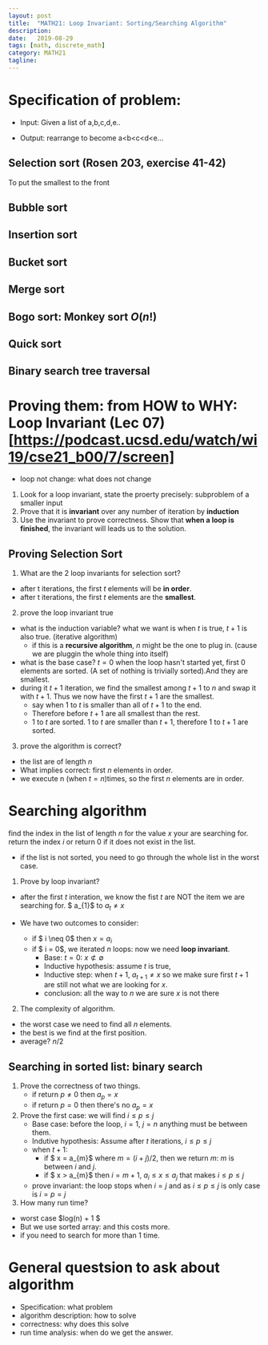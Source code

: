 ```yaml
---
layout: post
title:  "MATH21: Loop Invariant: Sorting/Searching Algorithm"
description:
date:   2019-08-29
tags: [math, discrete_math]
category: MATH21
tagline: 
---
```

# Specification of problem:

- Input: Given a list of a,b,c,d,e..

- Output: rearrange to become a<b<c<d<e...

## Selection sort (Rosen 203, exercise 41-42)
To put the smallest to the front

## Bubble sort

## Insertion sort

## Bucket sort

## Merge sort

## Bogo sort: Monkey sort $O(n!)$

## Quick sort

## Binary search tree traversal

# Proving them: from HOW to WHY: Loop Invariant (Lec 07)[https://podcast.ucsd.edu/watch/wi19/cse21_b00/7/screen]

- loop not change: what does not change 

1. Look for a loop invariant, state the proerty precisely: subproblem of a smaller input
2. Prove that it is **invariant** over any number of iteration by **induction**
3. Use the invariant to prove correctness. Show that **when a loop is finished**, the invariant will leads us to the solution.

## Proving Selection Sort

1. What are the 2 loop invariants for selection sort?
- after t iterations, the first $t$ elements will be **in order**.
- after t iterations, the first $t$ elements are the **smallest**.

2. prove the loop invariant true
- what is the induction variable? what we want is when $t$ is true, $t+1$ is also true. (iterative algorithm)
    - if this is a **recursive algorithm**, $n$ might be the one to plug in. (cause we are pluggin the whole thing into itself)
- what is the base case? $t=0$ when the loop hasn't started yet, first 0 elements are sorted. (A set of nothing is trivially sorted).And they are smallest.
- during it $t+1$ iteration, we find the smallest among $t+1$ to $n$ and swap it with $t+1$. Thus we now have the first $t+1$ are the smallest.
	- say when $1$ to $t$ is smaller than all of $t+1$ to the end. 
	- Therefore before $t+1$ are all smallest than the rest.
	- $1$ to $t$ are sorted. $1$ to $t$ are smaller than $t+1$, therefore $1$ to $t+1$ are sorted.

3. prove the algorithm is correct?
- the list are of length $n$
- What implies correct: first $n$ elements in order.
- we execute n (when $t = n$)times, so the first $n$ elements are in order.

# Searching algorithm
find the index in the list of length $n$ for the value $x$ your are searching for.
return the index $i$ or return $0$ if it does not exist in the list.

- if the list is not sorted, you need to go through the whole list in the worst case.

1. Prove by loop invariant?
- after the first $t$ interation, we know the fist $t$ are NOT the item we are searching for. $ a_{1}$ to $a_{t} \neq x$

- We have two outcomes to consider:
    - if $ i \neq 0$ then $x = a_{i}$
	- if $ i = 0$, we iterated $n$ loops: now we need **loop invariant**.
	    - Base: $t=0$: $x \not\subset \emptyset$
		- Inductive hypothesis: assume $t$ is true, 
		- Inductive step: when $t+1$, $a_{t+1} \neq x$ so we make sure first $t+1$ are still not what we are looking for $x$.
		- conclusion: all the way to $n$ we are sure $x$ is not there

2. The complexity of algorithm.
- the worst case we need to find all $n$ elements.
- the best is we find at the first position.
- average? $n/2$

## Searching in sorted list: binary search

1. Prove the correctness of two things.
    - if return $p \neq 0$ then $a_{p} = x$
	- if return $p=0$ then there's no $a_{p} = x$
2. Prove the first case: we will find $i \leq p \leq j$
    - Base case: before the loop, $i = 1$, $j = n$ anything must be between them.
	- Indutive hypothesis: Assume after $t$ iterations, $i \leq p \leq j$
	- when $t+1$:
	    - if $ x = a_{m}$ where $m = (i+j)/2$, then we return $m$: $m$ is between $i$ and $j$.
		- if $ x > a_{m}$ then $i = m+1$, $a_{i} \leq x \leq a_{j}$ that makes $i \leq p \leq j$
	- prove invariant: the loop stops when $i=j$ and as $i \leq p \leq j$ is only case is $i = p = j$
3. How many run time?
- worst case $log(n) + 1 $
- But we use sorted array: and this costs more.
- if you need to search for more than 1 time.

# General questsion to ask about algorithm
- Specification: what problem
- algorithm description: how to solve
- correctness: why does this solve
- run time analysis: when do we get the answer.
	